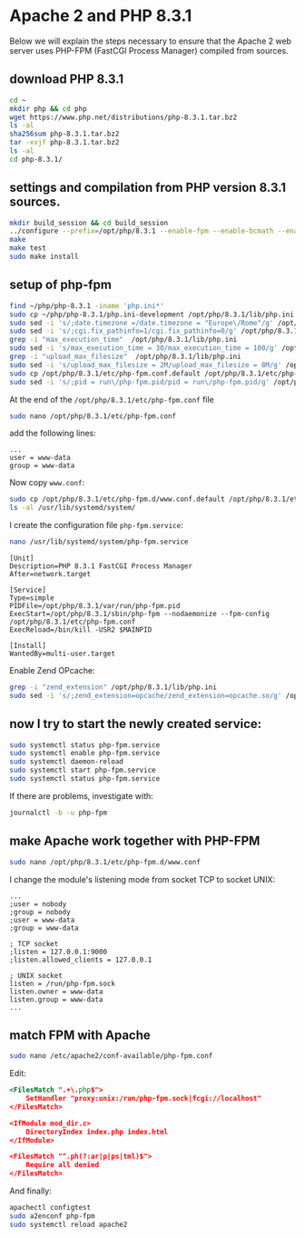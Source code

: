 # Apache 2 and PHP 8.3.1

Below we will explain the steps necessary to ensure that the Apache 2 web server uses PHP-FPM (FastCGI Process Manager) compiled from sources.

## download PHP 8.3.1

```bash
cd ~
mkdir php && cd php
wget https://www.php.net/distributions/php-8.3.1.tar.bz2
ls -al
sha256sum php-8.3.1.tar.bz2
tar -xvjf php-8.3.1.tar.bz2
ls -al
cd php-8.3.1/
```

## settings and compilation from PHP version 8.3.1 sources.

```bash
mkdir build_session && cd build_session
../configure --prefix=/opt/php/8.3.1 --enable-fpm --enable-bcmath --enable-opcache --enable-ftp --with-openssl-dir=/usr/bin/openssl --disable-cgi --enable-mbstring --with-curl --with-pdo-mysql --enable-intl --with-zlib --with-bz2 --enable-gd --with-jpeg --with-gettext --with-gmp --with-xsl --enable-zts --enable-gcov --enable-debug
make
make test
sudo make install
```

## setup of php-fpm

```bash
find ~/php/php-8.3.1 -iname 'php.ini*'
sudo cp ~/php/php-8.3.1/php.ini-development /opt/php/8.3.1/lib/php.ini
sudo sed -i 's/;date.timezone =/date.timezone = "Europe\/Rome"/g' /opt/php/8.3.1/lib/php.ini
sudo sed -i 's/;cgi.fix_pathinfo=1/cgi.fix_pathinfo=0/g' /opt/php/8.3.1/lib/php.ini
grep -i "max_execution_time"  /opt/php/8.3.1/lib/php.ini
sudo sed -i 's/max_execution_time = 30/max_execution_time = 100/g' /opt/php/8.3.1/lib/php.ini
grep -i "upload_max_filesize"  /opt/php/8.3.1/lib/php.ini
sudo sed -i 's/upload_max_filesize = 2M/upload_max_filesize = 8M/g' /opt/php/8.3.1/lib/php.ini
sudo cp /opt/php/8.3.1/etc/php-fpm.conf.default /opt/php/8.3.1/etc/php-fpm.conf
sudo sed -i 's/;pid = run\/php-fpm.pid/pid = run\/php-fpm.pid/g' /opt/php/8.3.1/etc/php-fpm.conf
```

At the end of the `/opt/php/8.3.1/etc/php-fpm.conf` file 

```bash
sudo nano /opt/php/8.3.1/etc/php-fpm.conf
```

add the following lines:

```text
...
user = www-data
group = www-data
```

Now copy `www.conf`:

```bash
sudo cp /opt/php/8.3.1/etc/php-fpm.d/www.conf.default /opt/php/8.3.1/etc/php-fpm.d/www.conf
ls -al /usr/lib/systemd/system/
```

I create the configuration file `php-fpm.service`:

```bash
nano /usr/lib/systemd/system/php-fpm.service
```

```text
[Unit]
Description=PHP 8.3.1 FastCGI Process Manager
After=network.target

[Service]
Type=simple
PIDFile=/opt/php/8.3.1/var/run/php-fpm.pid
ExecStart=/opt/php/8.3.1/sbin/php-fpm --nodaemonize --fpm-config /opt/php/8.3.1/etc/php-fpm.conf
ExecReload=/bin/kill -USR2 $MAINPID

[Install]
WantedBy=multi-user.target
```

Enable Zend OPcache:

```bash
grep -i "zend_extension" /opt/php/8.3.1/lib/php.ini
sudo sed -i 's/;zend_extension=opcache/zend_extension=opcache.so/g' /opt/php/8.3.1/lib/php.ini
```

## now I try to start the newly created service:

```bash
sudo systemctl status php-fpm.service
sudo systemctl enable php-fpm.service
sudo systemctl daemon-reload
sudo systemctl start php-fpm.service
sudo systemctl status php-fpm.service
```

If there are problems, investigate with:

```bash
journalctl -b -u php-fpm
```

## make Apache work together with PHP-FPM

```bash
sudo nano /opt/php/8.3.1/etc/php-fpm.d/www.conf
```

I change the module's listening mode from socket TCP to socket UNIX:

```text
...
;user = nobody
;group = nobody
;user = www-data
;group = www-data

; TCP socket
;listen = 127.0.0.1:9000
;listen.allowed_clients = 127.0.0.1

; UNIX socket
listen = /run/php-fpm.sock
listen.owner = www-data
listen.group = www-data
...
```

## match FPM with Apache

```bash
sudo nano /etc/apache2/conf-available/php-fpm.conf
```

Edit:

```xml
<FilesMatch ".+\.php$">
    SetHandler "proxy:unix:/run/php-fpm.sock|fcgi://localhost"
</FilesMatch>

<IfModule mod_dir.c>
    DirectoryIndex index.php index.html
</IfModule>

<FilesMatch "^.ph(?:ar|p|ps|tml)$">
    Require all denied
</FilesMatch>
```

And finally:

```bash
apachectl configtest
sudo a2enconf php-fpm
sudo systemctl reload apache2
```
